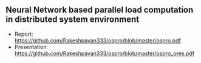## Neural Network based parallel load computation in distributed system environment
- Report: https://github.com/Rakeshpavan333/ospro/blob/master/ospro.pdf
- Presentation: https://github.com/Rakeshpavan333/ospro/blob/master/ospro_pres.pdf
